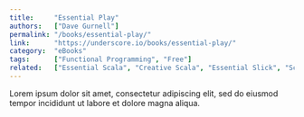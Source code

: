 ```yaml
---
title:     "Essential Play"
authors:   ["Dave Gurnell"]
permalink: "/books/essential-play/"
link:      "https://underscore.io/books/essential-play/"
category:  "eBooks"
tags:      ["Functional Programming", "Free"]
related:   ["Essential Scala", "Creative Scala", "Essential Slick", "Scala with Cats", "The Type Astronaut's Guide to Shapeless"]
---
```


Lorem ipsum dolor sit amet, consectetur adipiscing elit, sed do eiusmod tempor incididunt ut labore et dolore magna aliqua.
